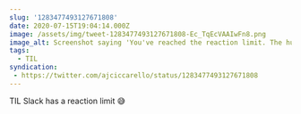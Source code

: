 ```yaml
---
slug: '1283477493127671808'
date: 2020-07-15T19:04:14.000Z
image: /assets/img/tweet-1283477493127671808-Ec_TqEcVAAIwFn8.png
image_alt: Screenshot saying 'You've reached the reaction limit. The human heart is a powerful thing; its capacity to feel is limitless! A message's capacity is 50.'
tags:
  - TIL
syndication:
 - https://twitter.com/ajciccarello/status/1283477493127671808
---
```


TIL Slack has a reaction limit 😅 

